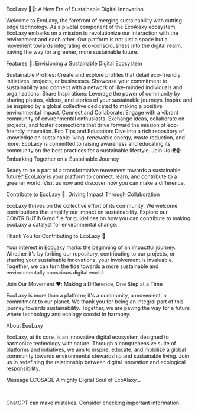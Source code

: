 EcoLaxy 🌿🚀: A New Era of Sustainable Digital Innovation

Welcome to EcoLaxy, the forefront of merging sustainability with cutting-edge technology. As a pivotal component of the EcoAlaxy ecosystem, EcoLaxy embarks on a mission to revolutionize our interaction with the environment and each other. Our platform is not just a space but a movement towards integrating eco-consciousness into the digital realm, paving the way for a greener, more sustainable future.

Features 🌟: Envisioning a Sustainable Digital Ecosystem

Sustainable Profiles: Create and explore profiles that detail eco-friendly initiatives, projects, or businesses. Showcase your commitment to sustainability and connect with a network of like-minded individuals and organizations.
Share Inspirations: Leverage the power of community by sharing photos, videos, and stories of your sustainable journeys. Inspire and be inspired by a global collective dedicated to making a positive environmental impact.
Connect and Collaborate: Engage with a vibrant community of environmental enthusiasts. Exchange ideas, collaborate on projects, and foster connections that drive forward the mission of eco-friendly innovation.
Eco Tips and Education: Dive into a rich repository of knowledge on sustainable living, renewable energy, waste reduction, and more. EcoLaxy is committed to raising awareness and educating its community on the best practices for a sustainable lifestyle.
Join Us 🌍🤝: Embarking Together on a Sustainable Journey

Ready to be a part of a transformative movement towards a sustainable future? EcoLaxy is your platform to connect, learn, and contribute to a greener world. Visit us now and discover how you can make a difference.

Contribute to EcoLaxy 💪: Driving Impact Through Collaboration

EcoLaxy thrives on the collective effort of its community. We welcome contributions that amplify our impact on sustainability. Explore our CONTRIBUTING.md file for guidelines on how you can contribute to making EcoLaxy a catalyst for environmental change.

Thank You for Contributing to EcoLaxy 💚

Your interest in EcoLaxy marks the beginning of an impactful journey. Whether it's by forking our repository, contributing to our projects, or sharing your sustainable innovations, your involvement is invaluable. Together, we can turn the tide towards a more sustainable and environmentally conscious digital world.

Join Our Movement ❤️: Making a Difference, One Step at a Time

EcoLaxy is more than a platform; it's a community, a movement, a commitment to our planet. We thank you for being an integral part of this journey towards sustainability. Together, we are paving the way for a future where technology and ecology coexist in harmony.

About EcoLaxy

EcoLaxy, at its core, is an innovative digital ecosystem designed to harmonize technology with nature. Through a comprehensive suite of platforms and initiatives, we aim to inspire, educate, and mobilize a global community towards environmental stewardship and sustainable living. Join us in redefining the relationship between digital innovation and ecological responsibility.






Message ECOSAGE Almighty Digital Soul of EcoAlaxy…

​

ChatGPT can make mistakes. Consider checking important information.
